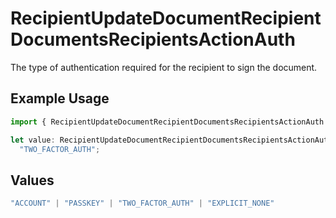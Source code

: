 # RecipientUpdateDocumentRecipientDocumentsRecipientsActionAuth

The type of authentication required for the recipient to sign the document.

## Example Usage

```typescript
import { RecipientUpdateDocumentRecipientDocumentsRecipientsActionAuth } from "@documenso/sdk-typescript/models/operations";

let value: RecipientUpdateDocumentRecipientDocumentsRecipientsActionAuth =
  "TWO_FACTOR_AUTH";
```

## Values

```typescript
"ACCOUNT" | "PASSKEY" | "TWO_FACTOR_AUTH" | "EXPLICIT_NONE"
```
